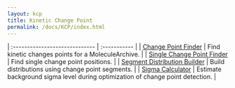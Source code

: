 ```yaml
---
layout: kcp
title: Kinetic Change Point
permalink: /docs/KCP/index.html
---
```


| :----------------------------- | :----------- |
| [Change Point Finder](ChangePointFinder) | Find kinetic changes points for a MoleculeArchive. |
| [Single Change Point Finder](SingleChangePointFinder) | Find single change point positions. |
| [Segment Distribution Builder](SegmentDistributionBuilder) | Build distributions using change point segments. |
| [Sigma Calculator](SigmaCalculator) | Estimate background sigma level during optimization of change point detection. |
